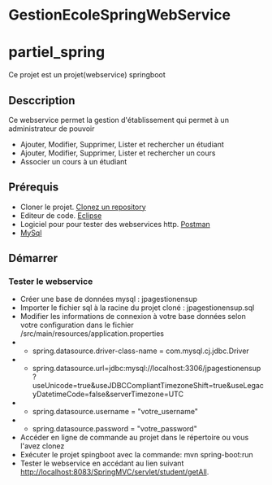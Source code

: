 
# GestionEcoleSpringWebService

# partiel_spring

Ce projet est un projet(webservice) springboot

## Desccription

Ce webservice permet la gestion d'établissement qui permet à un administrateur de pouvoir
* Ajouter, Modifier, Supprimer, Lister et rechercher un étudiant
* Ajouter, Modifier, Supprimer, Lister et rechercher un cours
* Associer un cours à un étudiant

## Prérequis

* Cloner le projet. [Clonez un repository](https://docs.github.com/en/github/creating-cloning-and-archiving-repositories/cloning-a-repository)
* Editeur de code. [Eclipse](https://www.eclipse.org/downloads/packages/installer)
* Logiciel pour pour tester des webservices http. [Postman](https://www.postman.com/downloads/)
* [MySql](https://dev.mysql.com/doc/mysql-installation-excerpt/5.7/en/)

## Démarrer

### Tester le webservice

* Créer une base de données mysql : jpagestionensup
* Importer le fichier sql à la racine du projet cloné : jpagestionensup.sql
* Modifier les informations de connexion à votre base données selon votre configuration dans le fichier /src/main/resources/application.properties
* * spring.datasource.driver-class-name = com.mysql.cj.jdbc.Driver
* * spring.datasource.url=jdbc:mysql://localhost:3306/jpagestionensup?useUnicode=true&useJDBCCompliantTimezoneShift=true&useLegacyDatetimeCode=false&serverTimezone=UTC
* * spring.datasource.username = "votre_username"
* * spring.datasource.password = "votre_password"
* Accéder en ligne de commande au projet dans le répertoire ou vous l'avez clonez
* Exécuter le projet spingboot avec la commande: mvn spring-boot:run
* Tester le webservice en accédant au lien suivant [http://localhost:8083/SpringMVC/servlet/student/getAll](http://localhost:8083/SpringMVC/servlet/student/getAll).

